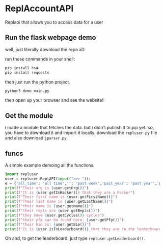# ReplAccountAPI
Replapi that allows you to access data for a user 
## Run the flask webpage demo
well, just literally download the repo xD

run these commands in your shell:
```sh
pip install bs4
pip install requests
```
then just run the python project.
```sh
python3 demo_main.py
```
then open up your browser and see the website!!

## Get the module
i made a module that fetches the data.
but i didn't publish it to pip yet.
so, you have to download it and import it locally.
download the `repluser.py` file and also download `jparser.py`.

## funcs
A simple example demoing all the functions.
```py
import repluser
user = repluser.ReplAPI(input(">>> ")); 
e = {'all_time': 'all time','': 'past week','past_year': 'past year','past_30_days': 'past 30 days'}
print(f"Their org is {user.getOrg()}") 
print(f"It is {user.getIsHacker()} that they are a hacker")
print(f"Their first name is {user.getFirstName()}") 
print(f"Their last name is {user.getLastName()}") 
print(f"their name is {user.getName()}") 
print(f"their repls are {user.getRepls()}") 
print(f"they have {user.getCycles()} cycles") 
print(f"their pfp can be found here: {user.getPfp()}")
print(f"their bio is: {user.getBio()}")
print(f"It is {user.isInLeaderboard()} that they are in the leaderboard.")
```
Oh and, to get the leaderboard, just type `repluser.getLeaderboard()`.

